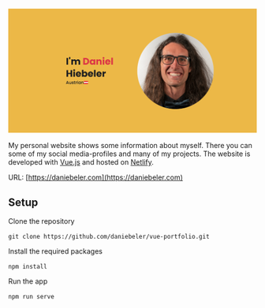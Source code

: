 ![](https://github.com/daniebeler/vue-portfolio/blob/18d01f008a3120c37e07f3ffcbb0cba2d75590c7/src/assets/img/screenshot_readme.png)

My personal website shows some information about myself. There you can some of my social media-profiles and many of my projects. The website is developed with [Vue.js](https://vuejs.org) and hosted on [Netlify](https://www.netlify.com).

URL: [https://daniebeler.com](https://daniebeler.com)


## Setup

Clone the repository

```
git clone https://github.com/daniebeler/vue-portfolio.git
```

Install the required packages

```
npm install
```

Run the app

```
npm run serve
```